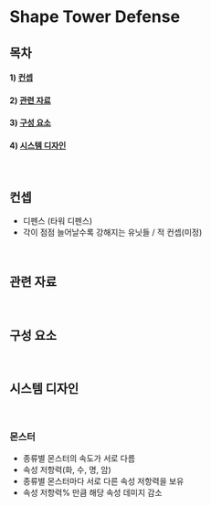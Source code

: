 # Shape Tower Defense

## 목차
#### 1) [컨셉](#컨셉)
#### 2) [관련 자료](#관련-자료)
#### 3) [구성 요소](#구성-요소)
#### 4) [시스템 디자인](#시스템-디자인)

<br>

## 컨셉
- 디펜스 (타워 디펜스)
- 각이 점점 늘어날수록 강해지는 유닛들 / 적 컨셉(미정)

<br>

## 관련 자료


<br>

## 구성 요소

<br>
    
## 시스템 디자인

<br>

### 몬스터
- 종류별 몬스터의 속도가 서로 다름
- 속성 저항력(화, 수, 명, 암)
- 종류별 몬스터마다 서로 다른 속성 저항력을 보유
- 속성 저항력% 만큼 해당 속성 데미지 감소
